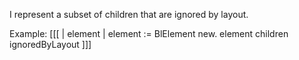 I represent a subset of children that are ignored by layout.

Example:
[[[
| element |
element := BlElement new.
element children ignoredByLayout
]]]